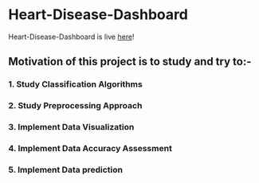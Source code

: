 # Heart-Disease-Dashboard

Heart-Disease-Dashboard is live [here](https://dashboard.heroku.com/apps/heartdisease-dashboard)!

## Motivation of this project is to study and try to:-
### 1. Study Classification Algorithms
### 2. Study Preprocessing Approach
### 3. Implement Data Visualization
### 4. Implement Data Accuracy Assessment
### 5. Implement Data prediction